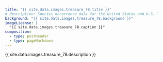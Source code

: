 ```yaml
---
title: "{{ site.data.images.treasure_78.title }}"
# description: Species occurrence data for the United States and U.S. Territories.
background: "{{ site.data.images.treasure_78.background }}"
imageLicense: |
  "{{ site.data.images.treasure_78.caption }}"
composition:
  - type: postHeader
  - type: pageMarkdown
---
```


{{ site.data.images.treasure_78.description }}